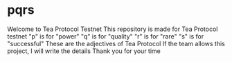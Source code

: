 # pqrs
Welcome to Tea Protocol Testnet
This repository is made for Tea Protocol testnet
"p" is for "power"
"q" is for "quality"
"r" is for "rare"
"s" is for "successful"
These are the adjectives of Tea Protocol
If the team allows this project, I will write the details
Thank you for your time
